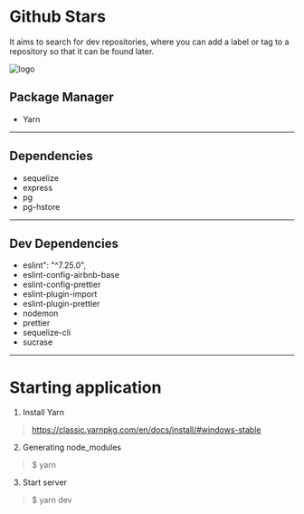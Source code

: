 # Github Stars
It aims to search for dev repositories, where you can add a label or tag to a repository so that it can be found later.

![logo](https://user-images.githubusercontent.com/56320849/117412360-181c7d80-aeeb-11eb-983c-d7d5beed2008.png)



Package Manager
----------------------
 * Yarn 
-----------

 Dependencies
 ---------------------
* sequelize
* express
* pg
* pg-hstore
-----------

Dev Dependencies
 ---------------------
* eslint": "^7.25.0",
* eslint-config-airbnb-base
* eslint-config-prettier
* eslint-plugin-import
* eslint-plugin-prettier
* nodemon
* prettier
* sequelize-cli
* sucrase
-----------


# Starting application
  1) Install Yarn
 > https://classic.yarnpkg.com/en/docs/install/#windows-stable

  2) Generating node_modules
 > $ yarn
  
  3) Start server
 > $ yarn dev
